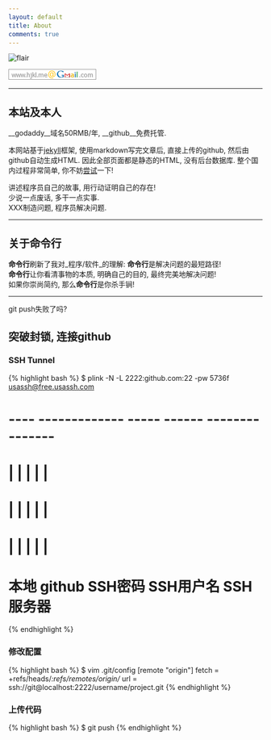 ```yaml
---
layout: default
title: About
comments: true
---
```


![flair](http://stackexchange.com/users/flair/141612.png)

![gmail](/img/gmail.png)

----

## 本站及本人
__godaddy__域名50RMB/年, __github__免费托管.  

本网站基于[jekyll][1]框架,
使用markdown写完文章后, 直接上传的github, 然后由github自动生成HTML.
因此全部页面都是静态的HTML, 没有后台数据库.
整个国内过程非常简单, 你不妨[尝试][1]一下!

讲述程序员自己的故事, 用行动证明自己的存在!  
少说一点废话, 多干一点实事.  
XXX制造问题, 程序员解决问题.

----

## 关于**命令行**
**命令行**刷新了我对_程序/软件_的理解: **命令行**是解决问题的最短路径!  
**命令行**让你看清事物的本质, 明确自己的目的, 最终完美地解决问题!  
如果你崇尚简约, 那么**命令行**是你杀手锏!

----

git push失败了吗?

## 突破封锁, 连接github
### SSH Tunnel
{% highlight bash %}
$ plink -N -L 2222:github.com:22 -pw 5736f    usassh@free.usassh.com
#             ---- -------------     -----    ------ ---------------
#              |        |              |         |         |
#              |        |              |         |         |
#              |        |              |         |         |
#             本地   github          SSH密码  SSH用户名 SSH服务器
{% endhighlight %}

### 修改配置
{% highlight bash %}
$ vim .git/config
[remote "origin"]
	fetch = +refs/heads/*:refs/remotes/origin/*
    url = ssh://git@localhost:2222/username/project.git
{% endhighlight %}

### 上传代码
{% highlight bash %}
$ git push
{% endhighlight %}

[1]: http://hjkl.me/github/2012/05/29/jekyll.html
